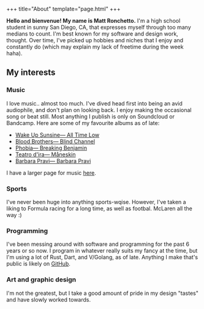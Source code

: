 +++
title="About"
template="page.html"
+++

**Hello and bienvenue! My name is Matt Ronchetto.** I'm a high school student in sunny San Diego, CA, that expresses myself through too many medians to count. I'm best known for my software and design work, thought. Over time, I've picked up hobbies and niches that I enjoy and constantly do (which may explain my lack of freetime during the week haha).

## My interests
### Music
I love music.. almost too much. I've dived head first into being an avid audiophile, and don't plan on looking back. I enjoy making the occasional song or beat still. Most anything I publish is only on Soundcloud or Bandcamp. Here are some of my favourite albums as of late:
- [Wake Up Sunsine— All Time Low](https://open.spotify.com/album/1kwAv74rVTTGMpawGsXtiE)
- [Blood Brothers— Blind Channel](https://open.spotify.com/album/16e3tlAEVnBA8ACnnOX3Xv)
- [Phobia— Breaking Benjamin](https://open.spotify.com/album/6yJdQMlMkfYJFiSsL6764c)
- [Teatro d'ira— Måneskin](https://open.spotify.com/album/7KF1Ain9mYYlg5M46g0i4A)
- [Barbara Pravi— Barbara Pravi](https://open.spotify.com/album/3oVZdOn92BZXBqWGezbJtf)

I have a larger page for music [here](/music).

### Sports
I've never been huge into anything sports-wqise. However, I've taken a liking to Formula racing for a long time, as well as footbal. McLaren all the way :)

### Programming
I've been messing around with software and programming for the past 6 years or so now. I program in whatever really suits my fancy at the time, but I'm using a lot of Rust, Dart, and V/Golang, as of late. Anything I make that's public is likely on [GitHub](https://github.com/doamatto).

### Art and graphic design
I'm not the greatest, but I take a good amount of pride in my design "tastes" and have slowly worked towards.
